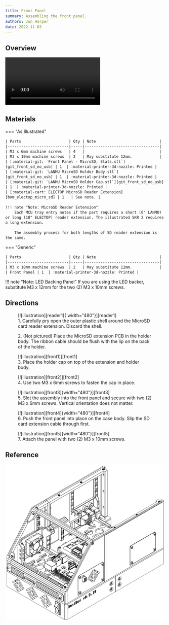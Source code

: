 ```yaml
---
title: Front Panel
summary: Assembling the front panel.
authors: Jon Harper
date: 2022-11-03
---
```



## Overview

<video controls="">
    <source src="{{meta.video_folder}}front.mp4" type="video/mp4">
</video>

## Materials

=== "As Illustrated"

    | Parts                     | Qty | Note                            |
    |---------------------------|-----|---------------------------------|
    | M3 x 6mm machine screws   | 4   |                                 |
    | M3 x 10mm machine screws  | 2   | May substitute 12mm.            |
    | [:material-git: `Front Panel - MicroSD, Slats.stl`][git_front_sd_no_usb] | 1  | :material-printer-3d-nozzle: Printed |
    | [:material-git: `LANMU MicroSD Holder Body.stl`][git_front_sd_no_usb] | 1  | :material-printer-3d-nozzle: Printed |
    | [:material-git: `LANMU MicroSD Holder Cap.stl`][git_front_sd_no_usb] | 1  | :material-printer-3d-nozzle: Printed |
    | [:material-cart: ELECTOP MicroSD Reader Extension][bom_electop_micro_sd] | 1   | See note. |

    !!! note "Note: MicroSD Reader Extension"
        Each MCU tray entry notes if the part requires a short (6" LANMU) or long (18" ELECTOP) reader extension. The illustrated SKR 2 requires a long extension.

        The assembly process for both lengths of SD reader extension is the same.

=== "Generic"

    | Parts                     | Qty | Note                            |
    |---------------------------|-----|---------------------------------|
    | M3 x 10mm machine screws  | 2   | May substitute 12mm.            |
    | Front Panel | 1  | :material-printer-3d-nozzle: Printed |

!!! note "Note: LED Backing Panel"
    If you are using the LED backer, substitute M3 x 12mm for the two (2) M3 x 10mm screws.

## Directions

<figure markdown>
  [![illustration][reader1]{ width="480"}][reader1]
  <figcaption>1. Carefully pry open the outer plastic shell around the MicroSD card reader extension. Discard the shell.</figcaption>
</figure>

<figure markdown>
  <figcaption>2. (Not pictured) Place the MicroSD extension PCB in the holder body. The ribbon cable should be flush with the lip on the back of the holder.</figcaption>
</figure>

<figure markdown>
  [![illustration][front1]][front1]
  <figcaption>3. Place the holder cap on top of the extension and holder body.</figcaption>
</figure>

<figure markdown>
  [![illustration][front2]][front2]
  <figcaption>4. Use two M3 x 6mm screws to fasten the cap in place.</figcaption>
</figure>

<figure markdown>
  [![illustration][front3]{width="480"}][front3]
  <figcaption>5. Slot the assembly into the front panel and secure with two (2) M3 x 6mm screws. Vertical orientation does not matter.</figcaption>
</figure>

<figure markdown>
  [![illustration][front4]{width="480"}][front4]
  <figcaption>6. Push the front panel into place on the case body. Slip the SD card extension cable through first.</figcaption>
</figure>

<figure markdown>
  [![illustration][front5]{width="480"}][front5]
  <figcaption>7. Attach the panel with two (2) M3 x 10mm screws.</figcaption>
</figure>

## Reference

![illustration][front_final]

[front1]: ../img/assembly/panels/front/front1.webp
[front2]: ../img/assembly/panels/front/front2.webp
[front3]: ../img/assembly/panels/front/front3.webp
[front4]: ../img/assembly/panels/front/front4.webp
[front5]: ../img/assembly/panels/front/front5.webp
[front_final]: ../img/assembly/panels/front/front_final.webp
[reader1]: ../img/assembly/misc/reader1.webp